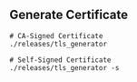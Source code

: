## Generate Certificate

```shell
# CA-Signed Certificate
./releases/tls_generator

# Self-Signed Certificate
./releases/tls_generator -s
```